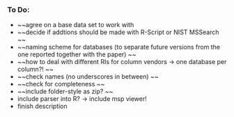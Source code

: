 ### To Do:

- ~~agree on a base data set to work with
- ~~decide if addtions should be made with R-Script or NIST MSSearch ~~
- ~~naming scheme for databases (to separate future versions from the one reported together with the paper) ~~
- ~~how to deal with different RIs for column vendors -> one database per column?! ~~
- ~~check names (no underscores in between) ~~
- ~~check for completeness ~~
- ~~include folder-style as zip? ~~
- include parser into R?  -> include msp viewer!
- finish description
